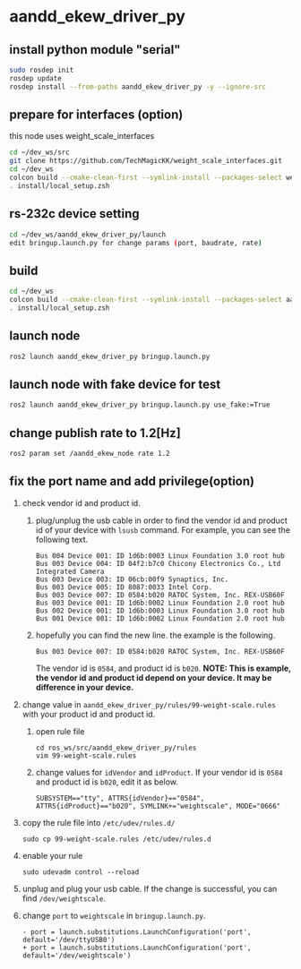 # aandd_ekew_driver_py

## install python module "serial"
```.sh
sudo rosdep init
rosdep update
rosdep install --from-paths aandd_ekew_driver_py -y --ignore-src
```

## prepare for interfaces (option)
this node uses weight_scale_interfaces
```.sh
cd ~/dev_ws/src
git clone https://github.com/TechMagicKK/weight_scale_interfaces.git
cd ~/dev_ws
colcon build --cmake-clean-first --symlink-install --packages-select weight_scale_interfaces
. install/local_setup.zsh
```

## rs-232c device setting
```.sh
cd ~/dev_ws/aandd_ekew_driver_py/launch
edit bringup.launch.py for change params (port, baudrate, rate)
```

## build
```.sh
cd ~/dev_ws
colcon build --cmake-clean-first --symlink-install --packages-select aandd_ekew_driver_py
. install/local_setup.zsh
```

## launch node
```.sh
ros2 launch aandd_ekew_driver_py bringup.launch.py
```

## launch node with fake device for test
```.sh
ros2 launch aandd_ekew_driver_py bringup.launch.py use_fake:=True
```

## change publish rate to 1.2[Hz]
```.sh
ros2 param set /aandd_ekew_node rate 1.2
```

## fix the port name and add privilege(option)

1. check vendor id and product id.

   1. plug/unplug the usb cable in order to find the vendor id and product id of your device with `lsusb` command. For example, you can see the following text.
      ```shell
      Bus 004 Device 001: ID 1d6b:0003 Linux Foundation 3.0 root hub
      Bus 003 Device 004: ID 04f2:b7c0 Chicony Electronics Co., Ltd Integrated Camera
      Bus 003 Device 003: ID 06cb:00f9 Synaptics, Inc. 
      Bus 003 Device 005: ID 8087:0033 Intel Corp. 
      Bus 003 Device 007: ID 0584:b020 RATOC System, Inc. REX-USB60F
      Bus 003 Device 001: ID 1d6b:0002 Linux Foundation 2.0 root hub
      Bus 002 Device 001: ID 1d6b:0003 Linux Foundation 3.0 root hub
      Bus 001 Device 001: ID 1d6b:0002 Linux Foundation 2.0 root hub
      ```

   2. hopefully you can find the new line. the example is the following.
      ```
      Bus 003 Device 007: ID 0584:b020 RATOC System, Inc. REX-USB60F
      ```

      The vendor id is `0584`, and product id is `b020`. **NOTE: This is example, the vendor id and product id depend on your device. It may be difference in your device.**

2. change  value in `aandd_ekew_driver_py/rules/99-weight-scale.rules` with your product id and product  id.

   1. open rule file
      ```shell
      cd ros_ws/src/aandd_ekew_driver_py/rules
      vim 99-weight-scale.rules
      ```

   2. change values for `idVendor` and `idProduct`. If your vendor id is `0584` and product id is `b020`, edit it as below.
      ```
      SUBSYSTEM=="tty", ATTRS{idVendor}=="0584", ATTRS{idProduct}=="b020", SYMLINK+="weightscale", MODE="0666"
      ```

3. copy the rule file into `/etc/udev/rules.d/`
   ```shell
   sudo cp 99-weight-scale.rules /etc/udev/rules.d
   ```

4. enable your rule
   ```shell
   sudo udevadm control --reload
   ```

5. unplug and plug your usb cable. If the change is successful, you can find `/dev/weightscale`.

6. change `port` to `weightscale` in `bringup.launch.py`.
   ```
   - port = launch.substitutions.LaunchConfiguration('port', default='/dev/ttyUSB0')
   + port = launch.substitutions.LaunchConfiguration('port', default='/dev/weightscale')
   ```

   
